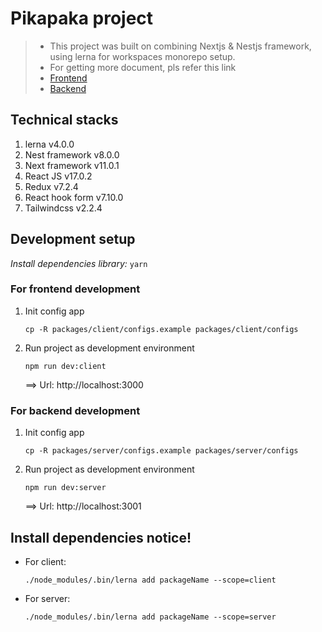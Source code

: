 # Pikapaka project

> - This project was built on combining Nextjs & Nestjs framework, using lerna for workspaces monorepo setup.
> - For getting more document, pls refer this link
> - [Frontend](./packages/client/Readme.md)
> - [Backend](https://docs.nestjs.com)

## Technical stacks

1. lerna v4.0.0
2. Nest framework v8.0.0
3. Next framework v11.0.1
4. React JS v17.0.2
5. Redux v7.2.4
6. React hook form v7.10.0
7. Tailwindcss v2.2.4

## Development setup

_Install dependencies library:_ `yarn`

### For frontend development

1. Init config app

   `cp -R packages/client/configs.example packages/client/configs`

2. Run project as development environment

   `npm run dev:client`

   ==> Url: http://localhost:3000

### For backend development

1. Init config app

   `cp -R packages/server/configs.example packages/server/configs`

2. Run project as development environment

   `npm run dev:server`

   ==> Url: http://localhost:3001

## Install dependencies notice!

- For client:

  `./node_modules/.bin/lerna add packageName --scope=client`

- For server:

  `./node_modules/.bin/lerna add packageName --scope=server`
